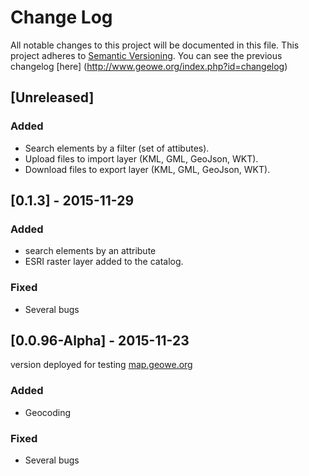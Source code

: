 # Change Log
All notable changes to this project will be documented in this file.
This project adheres to [Semantic Versioning](http://semver.org/).
You can see the previous changelog [here] (http://www.geowe.org/index.php?id=changelog)

## [Unreleased]
### Added
- Search elements by a filter (set of attibutes).
- Upload files to import layer (KML, GML, GeoJson, WKT).
- Download files to export layer (KML, GML, GeoJson, WKT).

## [0.1.3] - 2015-11-29
### Added
- search elements by an attribute
- ESRI raster layer added to the catalog.
### Fixed
- Several bugs
## [0.0.96-Alpha] - 2015-11-23
version deployed for testing [map.geowe.org](http://map.geowe.org)
### Added
- Geocoding
### Fixed
- Several bugs

